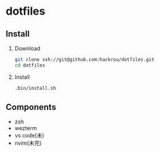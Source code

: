 # dotfiles

## Install
1. Download

   ```bash
   git clone ssh://git@github.com:hackrou/dotfiles.git
   cd dotfiles
   ```

1. Install

   ```bash
   .bin/install.sh
   ```

## Components

- zsh
- wezterm
- vs code(未)
- nvim(未完)
